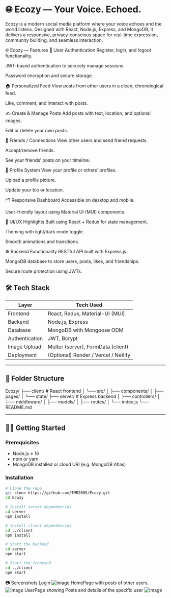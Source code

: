 # 🌐 Ecozy — Your Voice. Echoed.

Ecozy is a modern social media platform where your voice echoes and the world listens. Designed with React, Node.js, Express, and MongoDB, it delivers a responsive, privacy-conscious space for real-time expression, community building, and seamless interaction.

🌐 Ecozy — Features 
👤 User Authentication
Register, login, and logout functionality.

JWT-based authentication to securely manage sessions.

Password encryption and secure storage.

🏠 Personalized Feed
View posts from other users in a clean, chronological feed.

Like, comment, and interact with posts.

✍️ Create & Manage Posts
Add posts with text, location, and optional images.

Edit or delete your own posts.

🤝 Friends / Connections
View other users and send friend requests.

Accept/remove friends.

See your friends’ posts on your timeline.

📸 Profile System
View your profile or others’ profiles.

Upload a profile picture.

Update your bio or location.

🗂️ Responsive Dashboard
Accessible on desktop and mobile.

User-friendly layout using Material UI (MUI) components.

🌈 UI/UX Highlights
Built using React + Redux for state management.

Theming with light/dark mode toggle.

Smooth animations and transitions.

⚙️ Backend Functionality
RESTful API built with Express.js.

MongoDB database to store users, posts, likes, and friendships.

Secure route protection using JWTs.

## 🛠️ Tech Stack

| Layer        | Tech Used                              |
|--------------|----------------------------------------|
| Frontend     | React, Redux, Material-UI (MUI)        |
| Backend      | Node.js, Express                       |
| Database     | MongoDB with Mongoose ODM              |
| Authentication | JWT, Bcrypt                          |
| Image Upload | Multer (server), FormData (client)     |
| Deployment   | (Optional) Render / Vercel / Netlify   |

---

## 📁 Folder Structure

Ecozy/
├── client/ # React frontend
│ └── src/
│ ├── components/
│ ├── pages/
│ └── state/
├── server/ # Express backend
│ ├── controllers/
│ ├── middleware/
│ ├── models/
│ ├── routes/
│ └── index.js
└── README.md


---

## 🧑‍💻 Getting Started

### Prerequisites

- Node.js ≥ 16
- npm or yarn
- MongoDB installed or cloud URI (e.g. MongoDB Atlas)

### Installation

```bash
# Clone the repo
git clone https://github.com/TMR2005/Ecozy.git
cd Ecozy

# Install server dependencies
cd server
npm install

# Install client dependencies
cd ../client
npm install

# Start the backend
cd server
npm start

# Start the frontend
cd ../client
npm start
```
📷 Screenshots
Login
![image](https://github.com/user-attachments/assets/98b4cd59-67f5-4cc3-810a-6e23c689c2bf)
HomePage with posts of other users.
![image](https://github.com/user-attachments/assets/92f08bac-3fce-43ce-9a2a-45441239a026)
UserPage showing Posts and details of the specific user
![image](https://github.com/user-attachments/assets/170d781f-75b5-4e55-8624-4d8fe86c8f0f)





